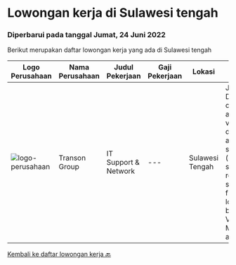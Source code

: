 
  # Lowongan kerja di Sulawesi tengah

  ### Diperbarui pada tanggal Jumat, 24 Juni 2022

  Berikut merupakan daftar lowongan kerja yang ada di Sulawesi tengah

  |Logo Perusahaan | Nama Perusahaan | Judul Pekerjaan | Gaji Pekerjaan | Lokasi | Deskripsi | Tanggal diunggah | Pranala |
  | -------------- | --------------- | --------------- | --------- | --------- | -------------- | ------- | ----------- |
  |![logo-perusahaan](https://image-service-cdn.seek.com.au/cee663d8e796ded43b8d5e7bc6d2f7e16b51b2bf/ee4dce1061f3f616224767ad58cb2fc751b8d2dc)|Transon Group|IT Support & Network|---|Sulawesi Tengah|Job Description: configure and install various devices and services (e.g servers, routers, switches, firewalls, load balancers, VPN) Manage and...|Selasa, 21 Juni 2022|https://www.jobstreet.co.id/id/job/it-support-network-3928167?token=0~5128d05c-c427-4a2c-86b3-ae9dd0c8e83a&sectionRank=1&jobId=jobstreet-id-job-3928167|


  [Kembali ke daftar lowongan kerja 🔙](../README.md#daftar-lowongan-kerja)
  